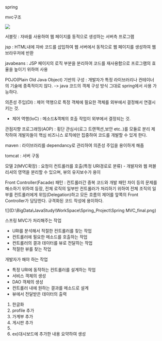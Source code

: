 spring

mvc구조

![](D:\BigData\JavaStudy\WorkSpace\Spring_Project\Spring_MVC.png)

서블릿 : 자바를 사용하여 웹 페이지를 동적으로 생성하는 서버측 프로그램

jsp : HTML내에 자바 코드를 삽입하여 웹 서버에서 동적으로 웹 페이지를 생성하여 웹 브라우저에 반환

javabeans : JSP 페이지의 로직 부분을 분리하여 코드를 재사용함으로 프로그램의 효율을 높이기 위하여 사용

POJO(Plain Old Java Object) 기반의 구성 : 개발자가 특정 라이브러리나 컨테이너의 기술에 종족적이지 않다. -> java 코드의 객체 구성 방식 그대로 spring에서 사용 가능하다.

의존성 주입(DI) : 제어 역행으로 특정 객체에 필요한 객체를 외부에서 결정해서 연결시키는 것.

- 제어 역행(IoC) : 메소드&객체의 호출 작업이 외부에서 결정되는 것.

관점지향 프로그래밍(AOP) : 횡단 관심사(로그 트랜잭션,보안 etc..)를 모듈로 분리 제작하여 개발자들이 핵심 비즈니스 로직에만 집중하여 코드를 개발할 수 있게 한다.

maven : 라이브러리를 dependancy로 관리하여 의존성 주입을 용이하게 해줌

tomcat : 서버 구동

모델 2(MVC확장) : 요청이 컨트롤러를 호출(특정 URI경로로 분류) - 개발자와 웹 퍼블리셔의 영역을 분리할 수 있으며, 뷰의 유지보수가 용이

Front Controller(Facade) 패턴 : 컨트롤러간 중복 코드와 개발 패턴 차이 등의 문제를 해소하기 위하여 등장, 전체 로직의 일부만 컨트롤러가 처리하기 위하여 전체 조직의 일부를 컨트롤러에게 위임(Delegation)하고 모든 흐름의 제어를 앞쪽의 Front Controller가 담당한다.
규격화된 코드 작성에 용이하다.

![](D:\BigData\JavaStudy\WorkSpace\Spring_Project\Spring MVC_final.png)

스프링 MVC가 처리해주는 작업

- URI를 분석해서 적절한 컨트롤러를 찾는 작업
- 컨트롤러에 필요한 메소드를 호출하는 작업
- 컨트롤러의 결과 데이터를 뷰로 전달하는 작업
- 적절한 뷰를 찾는 작업

개발자가 해야 하는 작업

- 특정 URI에 동작하는 컨트롤러를 설계하는 작업
- 서비스 객체의 생성
- DAO 객체의 생성
- 컨트롤러 내에 원하는 결과를 메소드로 설계
- 뷰에서 전달받은 데이터의 출력



1. 한글화
2. profile 추가
3. 가계부 추가
4. 게시판 추가
5. 
6. ex)대시보드에 추가한 내용 요약하여 생성



